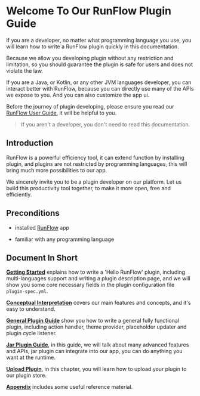 # Welcome To Our RunFlow Plugin Guide

If you are a developer, no matter what programming language you use, you will learn how to write a RunFlow plugin quickly in this documentation.

Because we allow you developing plugin without any restriction and limitation, so you should guarantee the plugin is safe for users and does not violate the law.

If you are a Java, or Kotlin, or any other JVM languages developer, you can interact better with RunFlow, because you can directly use many of the APIs we expose to you. And you can also customize the app ui.

Before the journey of plugin developing, please ensure you read our [RunFlow User Guide](https://myrest.top/guide/myflow/user), it will be helpful to you.

> If you aren't a developer, you don't need to read this documentation.

## Introduction

RunFlow is a powerful efficiency tool, it can extend function by installing plugin, and plugins are not restricted by programming languages, this will bring much more possibilities to our app.

We sincerely invite you to be a plugin developer on our platform. Let us build this productivity tool together, to make it more open, free and efficiently.

## Preconditions

- installed [RunFlow](https://myrest.top/myflow) app

- familiar with any programming language

## Document In Short

[**Getting Started**](getting_started.md#getting-started) explains how to write a 'Hello RunFlow' plugin, including multi-languages support and writing a plugin description page, and we will show you some core necessary fields in the plugin configuration file `plugin-spec.yml`.

[**Conceptual Interpretation**](conceptual_interpretation.md#conceptual-interpretation) covers our main features and concepts, and it's easy to understand.

[**General Plugin Guide**](general-plugin-guide/general_guide.md#general-plugin-guide) show you how to write a general fully functional plugin, including action handler, theme provider, placeholder updater and plugin cycle listener.

[**Jar Plugin Guide**](jar-plugin-guide/jar_guide.md#jar-plugin-guide), in this guide, we will talk about many advanced features and APIs, jar plugin can integrate into our app, you can do anything you want at the runtime.

[**Upload Plugin**](upload_plugin.md#upload-to-plugin-store), in this chapter, you will learn how to upload your plugin to our plugin store.

[**Appendix**](appendix/appendix.md#appendix) includes some useful reference material.
